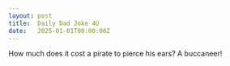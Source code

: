 ```yaml
---
layout: post
title:  Daily Dad Joke 4U
date:   2025-01-01T00:00:00Z
---
```

How much does it cost a pirate to pierce his ears? A buccaneer!

